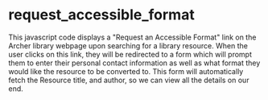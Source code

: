 # request_accessible_format

This javascript code displays a "Request an Accessible Format" link on the Archer library webpage upon searching for a library resource.
When the user clicks on this link, they will be redirected to a form which will prompt them to enter their personal contact information as well as what format they would like the resource to be converted to.
This form will automatically fetch the Resource title, and author, so we can view all the details on our end.
